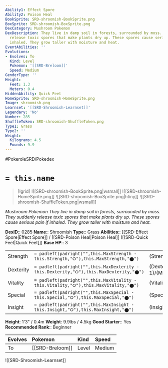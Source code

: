 ```yaml
---
Ability1: Effect Spore
Ability2: Poison Heal
BookSprite: SRD-shroomish-BookSprite.png
BoxSprite: SRD-shroomish-BoxSprite.png
DexCategory: Mushroom Pokemon
DexDescription: They live in damp soil in forests, surrounded by moss. They suddenly
  release toxic spores that make plants dry up. These spores cause serious pain if
  inhaled. They grow taller with moisture and heat.
EventAbilities: ''
Evolutions:
- Evolves: To
  Kind: Level
  Pokemon: '[[SRD-Breloom]]'
  Speed: Medium
GenderType: ''
Height:
  Feet: 1.3
  Meters: 0.4
HiddenAbility: Quick Feet
HomeSprite: SRD-shroomish-HomeSprite.png
Image: shroomish.png
Learnset: '[[SRD-Shroomish-Learnset]]'
Legendary: 'No'
Number: 285
ShuffleToken: SRD-shroomish-ShuffleToken.png
Type1: Grass
Type2: ''
Weight:
  Kilograms: 4.5
  Pounds: 9.9
---
```


#PokeroleSRD/Pokedex

# `= this.name`

> [!grid]
> ![[SRD-shroomish-BookSprite.png|wsmall]]
> ![[SRD-shroomish-HomeSprite.png]]
> ![[SRD-shroomish-BoxSprite.png|htiny]]
> ![[SRD-shroomish-ShuffleToken.png|wsmall]]


*Mushroom Pokemon*
*They live in damp soil in forests, surrounded by moss. They suddenly release toxic spores that make plants dry up. These spores cause serious pain if inhaled. They grow taller with moisture and heat.*

**DexID**:: 0285
**Name**:: Shroomish
**Type**:: Grass
**Abilities**:: [[SRD-Effect Spore|Effect Spore]] / [[SRD-Poison Heal|Poison Heal]] ([[SRD-Quick Feet|Quick Feet]])
**Base HP**:: 3

|           |                                                                                        |                                          |
| --------- | -------------------------------------------------------------------------------------- | ---------------------------------------- |
| Strength  | `= padleft(padright("",this.MaxStrength - this.Strength,"⭘"),this.MaxStrength,"⬤")`    | (Strength::2)/(MaxStrength::4)   |
| Dexterity | `= padleft(padright("",this.MaxDexterity - this.Dexterity,"⭘"),this.MaxDexterity,"⬤")` | (Dexterity:: 1)/(MaxDexterity::3) |
| Vitality  | `= padleft(padright("",this.MaxVitality - this.Vitality,"⭘"),this.MaxVitality,"⬤")`    | (Vitality::2)/(MaxVitality::4)   |
| Special   | `= padleft(padright("",this.MaxSpecial - this.Special,"⭘"),this.MaxSpecial,"⬤")`       | (Special::1)/(MaxSpecial::3)     |
| Insight   | `= padleft(padright("",this.MaxInsight - this.Insight,"⭘"),this.MaxInsight,"⬤")`       | (Insight::2)/(MaxInsight::4)     |

**Height**: 1'3" / 0.4m
**Weight**: 9.9lbs / 4.5kg
**Good Starter**:: Yes
**Recommended Rank**:: Beginner

| Evolves   | Pokemon         | Kind   | Speed   |
|:----------|:----------------|:-------|:--------|
| To        | [[SRD-Breloom]] | Level  | Medium  |

![[SRD-Shroomish-Learnset]]